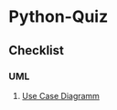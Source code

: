 # Python-Quiz
## Checklist
### UML  
1. [Use Case Diagramm](https://github.com/nelson-bht/Python-Quiz/blob/main/checklist/UML/png/Use%20Case!ClassDiagram1_2.png)
